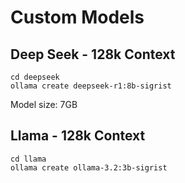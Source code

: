 # Custom Models

## Deep Seek - 128k Context

```
cd deepseek
ollama create deepseek-r1:8b-sigrist
````
Model size: 7GB


## Llama - 128k Context

```
cd llama
ollama create ollama-3.2:3b-sigrist
```
